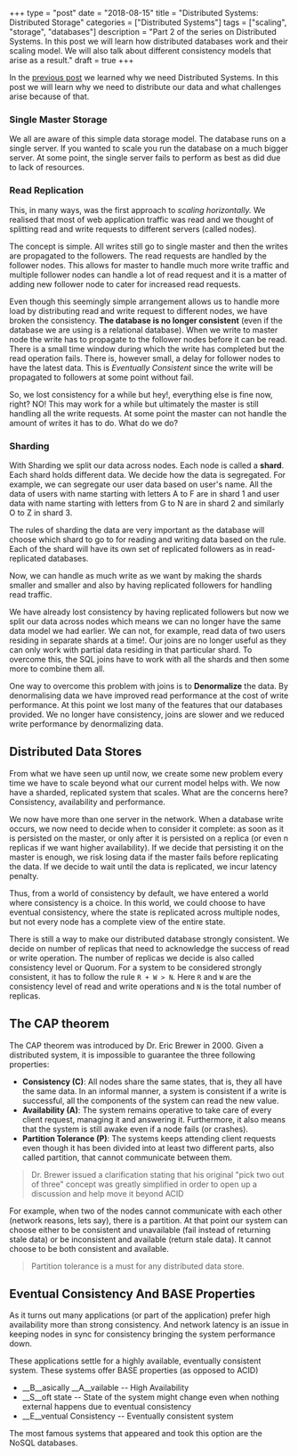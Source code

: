 +++
type = "post"
date = "2018-08-15"
title = "Distributed Systems: Distributed Storage"
categories = ["Distributed Systems"]
tags = ["scaling", "storage", "databases"]
description = "Part 2 of the series on Distributed Systems. In this post we will learn how distributed databases work and their scaling model. We will also talk about different consistency models that arise as a result."
draft = true
+++

In the [previous post](../introduction) we learned why we need Distributed
Systems. In this post we will learn why we need to distribute our data and what
challenges arise because of that. 

### Single Master Storage

We all are aware of this simple data storage model. The database runs on a
single server. If you wanted to scale you run the database on a much bigger
server. At some point, the single server fails to perform as best as did due to
lack of resources.

### Read Replication

This, in many ways, was the first approach to _scaling horizontally._ We
realised that most of web application traffic was read and we thought of
splitting read and write requests to different servers (called nodes). 

The concept is simple. All writes still go to single master and then the writes
are propagated to the followers. The read requests are handled by the follower
nodes. This allows for master to handle much more write traffic and multiple
follower nodes can handle a lot of read request and it is a matter of adding new
follower node to cater for increased read requests.

Even though this seemingly simple arrangement allows us to handle more load by
distributing read and write request to different nodes, we have broken the
consistency. __The database is no longer consistent__ (even if the database we
are using is a relational database). When we write to master node the write has
to propagate to the follower nodes before it can be read. There is a small time
window during which the write has completed but the read operation fails. There
is, however small, a delay  for follower nodes to have the latest data. This is
_Eventually Consistent_ since the write will be propagated to followers at some
point without fail.

So, we lost consistency for a while but hey!, everything else is fine now,
right? NO! This may work for a while but ultimately the master is still handling
all the write requests. At some point the master can not handle the amount of
writes it has to do. What do we do?

### Sharding

With Sharding we split our data across nodes. Each node is called a __shard__.
Each shard holds different data. We decide how the data is segregated. For
example, we can segregate our user data based on user's name. All the data of
users with name starting with letters A to F are in shard 1 and user data with
name starting with letters from G to N are in shard 2 and similarly O to Z in
shard 3.

The rules of sharding the data are very important as the database will choose
which shard to go to for reading and writing data based on the rule. Each of the
shard will have its own set of replicated followers as in read-replicated
databases.

Now, we can handle as much write as we want by making the shards smaller and
smaller and also by having replicated followers for handling read traffic.

We have already lost consistency by having replicated followers but now we split
our data across nodes which means we can no longer have the same data model we
had earlier. We can not, for example, read data of two users residing in
separate shards at a time!. Our joins are no longer useful as they can only
work with partial data residing in that particular shard. To overcome this,
the SQL joins have to work with all the shards and then some more to combine
them all.

One way to overcome this problem with joins is to __Denormalize__ the data. By
denormalising data we have improved read performance at the cost of write
performance. At this point we lost many of the features that our databases
provided. We no longer have consistency, joins are slower and we reduced write
performance by denormalizing data.

## Distributed Data Stores

From what we have seen up until now, we create some new problem every time we
have to scale beyond what our current model helps with. We now have a
sharded, replicated system that scales. What are the concerns here?
Consistency, availability and performance. 

We now have more than one server in the network. When a database write occurs,
we now need to decide when to consider it complete: as soon as it is persisted
on the master, or only after it is persisted on a replica (or even n replicas if
we want higher availability). If we decide that persisting it on the master is
enough, we risk losing data if the master fails before replicating the data. If
we decide to wait until the data is replicated, we incur latency penalty.

Thus, from a world of consistency by default, we have entered a world where
consistency is a choice. In this world, we could choose to have eventual
consistency, where the state is replicated across multiple nodes, but not every
node has a complete view of the entire state.

There is still a way to make our distributed database strongly consistent. We
decide on number of replicas that need to acknowledge the success of read or
write operation. The number of replicas we decide is also called consistency
level or Quorum. For a system to be considered strongly consistent, it has to
follow the rule  `R + W > N`. Here `R` and `W` are the consistency level of read
and write operations and `N` is the total number of replicas.


## The CAP theorem

The CAP theorem was introduced by Dr. Eric Brewer in 2000. Given a distributed
system, it is impossible to guarantee the three following properties:

* __Consistency (C)__: All nodes share the same states, that is, they all have
  the same data. In an informal manner, a system is consistent if a write is
  successful, all the components of the system can read the new value.
* __Availability (A)__: The system remains operative to take care of every
  client request, managing it and answering it. Furthermore, it also means that
  the system is still awake even if a node fails (or crashes).
* __Partition Tolerance (P)__: The systems keeps attending client requests even
  though it has been divided into at least two different parts, also called
  partition, that cannot communicate between them.

>Dr. Brewer issued a clarification stating that his original "pick two out 
>of three" concept was greatly simplified in order to open up a discussion and
>help move it beyond ACID

For example, when two of the nodes cannot communicate with each other (network
reasons, lets say), there is a partition. At that point our system can choose
either to be consistent and unavailable  (fail instead of returning stale data)
or be inconsistent and available (return stale data). It cannot choose to be
both consistent and available. 

>Partition tolerance is a must for any distributed data store. 

## Eventual Consistency And BASE Properties

As it turns out many applications (or part of the application) prefer high
availability more than strong consistency. And network latency is an issue in
keeping nodes in sync for consistency bringing the system performance down.

These applications settle for a highly available, eventually consistent system.
These systems offer BASE properties (as opposed to ACID)

* __B__asically __A__vailable  -- High Availability
* __S__oft state -- State of the system might change even when nothing external
  happens due to eventual consistency
* __E__ventual Consistency -- Eventually consistent system

The most famous systems that appeared and took this option are the NoSQL
databases.



<!--## Partitioned Replica Set -->

<!--One common approach that provide a balanced mix of performance/scale and-->
<!--availability is to combine partitioning (sharding) and replication in to single-->
<!--system. Such a system is referred to as Partitioned replica set.-->



